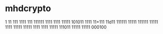 
# mhdcrypto
1
11
111
1111
111
111111
1111
1111
11111
101011
1111
11+111
11d11
111111
11111
111111
11111
1111
11111
11111
1111
1111
11111
111011
11111
11111
000100
